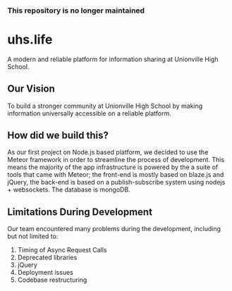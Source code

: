 ### This repository is no longer maintained 

# uhs.life
A modern and reliable platform for information sharing at Unionville High School.
## Our Vision
To build a stronger community at Unionville High School by making information universally accessible on a reliable platform.
## How did we build this?
As our first project on Node.js based platform, we decided to use the Meteor framework in order to streamline the process of development. This means the majority of the app infrastructure is powered by the a suite of tools that came with Meteor; the front-end is mostly based on blaze.js and jQuery, the back-end is based on a publish-subscribe system using nodejs + websockets. The database is mongoDB.
## Limitations During Development
Our team encountered many problems during the development, including but not limited to:
1. Timing of Async Request Calls
2. Deprecated libraries
3. jQuery
4. Deployment issues
5. Codebase restructuring
